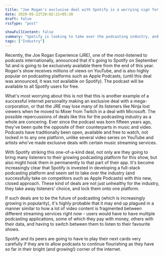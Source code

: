 ```yaml
---
title: "Joe Rogan's exclusive deal with Spotify is a worrying sign for the future of podcasting"
date: 2020-05-22T20:02:21+05:30
draft: false
rssType: "post"

showFullContent: false
summary: "Spotify is looking to take over the podcasting industry, and may end up transforming it for the worse"
tags: ["Industry"]
---
```


Recently, the Joe Rogan Experience (JRE), one of the most-listened to podcasts internationally, announced that it's going to Spotify on September 1st and is going to be exclusively available there from the end of this year. Rogan's show receives millions of views on YouTube, and is also highly popular on podcasting platforms such as Apple Podcasts, (until this deal was announced, it was not available on Spotify). The podcast will be available to all Spotify users for free.

What's most worrying about this is not that this is another example of a successful internet personality making an exclusive deal with a mega-corporation, or that the JRE may lose many of its listeners like Ninja lost viewers when he moved to Mixer from Twitch in a deal with Microsoft. The possible repercussions of deals like this for the podcasting industry as a whole are concering. Ever since the podcast was born fifteen years ago, they've been quite the opposite of their counterparts in music and video. Podcasts have traditionally been open, available and free to watch, not locked in to any one platform, unlike several video series on YouTube and artists who've made exclusive deals with certain music streaming services.

With Spotify striking this one-of-a-kind deal, not only are they going to bring many listeners to their growing podcasting platform for this show, but also might hook them in permanently to that part of their app. It's become increasingly clear that Spotify is invested in developing a full-stack podcasting platform and seem set to take over the industry (and successfully take on competitors such as Apple Podcasts) with this new, closed approach. These kind of deals are not just unhealthy for the industry, they take away listeners' choice, and lock them onto one platform.

If such deals are to be the future of podcasting (which is increasingly growing in popularity), it's highly probable that it may end up plagued in a manner similar to how a lot of video content is fragmented between different streaming services right now - users would have to have multiple podcasting applications, some of which they pay with money, others with their data, and having to switch between them to listen to their favourite shows.

Spotify and its peers are going to have to play their next cards very carefully if they are to allow podcasts to continue flourishing as they have so far in their bright (and growing!) corner of the internet.
